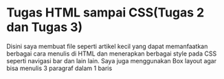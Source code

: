 # Tugas HTML sampai CSS(Tugas 2 dan Tugas 3)
Disini saya membuat file seperti artikel kecil yang dapat memanfaatkan berbagai cara menulis di HTML dan menerapkan berbagai style pada CSS seperti navigasi bar dan lain lain.
Saya juga menggunakan Box layout agar bisa menulis 3 paragraf dalam 1 baris
